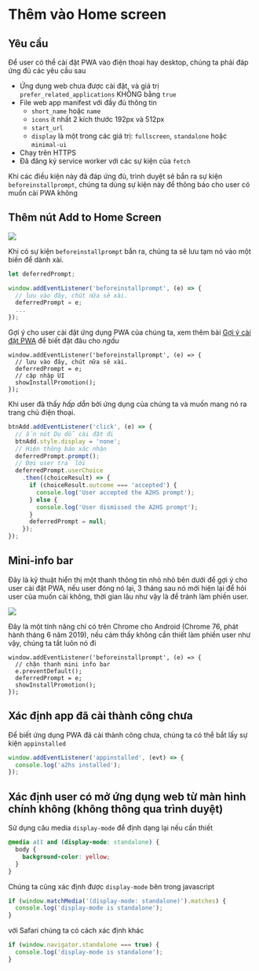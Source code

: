 # Thêm vào Home screen

## Yêu cầu

Để user có thể cài đặt PWA vào điện thoại hay desktop, chúng ta phải đáp ứng đủ các yêu cầu sau

- Ứng dụng web chưa được cài đặt, và giá trị `prefer_related_applications` KHÔNG bằng `true`
- File web app manifest với đầy đủ thông tin
  - `short_name` hoặc `name`
  - `icons` ít nhất 2 kích thước 192px và 512px
  - `start_url`
  - `display` là một trong các giá trị: `fullscreen`, `standalone` hoặc `minimal-ui`
- Chạy trên HTTPS
- Đã đăng ký service worker với các sự kiện của `fetch`

Khi các điều kiện này đã đáp ứng đủ, trình duyệt sẽ bắn ra sự kiện `beforeinstallprompt`, chúng ta dùng sự kiện này để thông báo cho user có muốn cài PWA không

## Thêm nút Add to Home Screen

![](https://developers.google.com/web/fundamentals/app-install-banners/images/a2hs-dialog-g.png)

Khi có sự kiện `beforeinstallprompt` bắn ra, chúng ta sẽ lưu tạm nó vào một biến để dành xài.

```js
let deferredPrompt;

window.addEventListener('beforeinstallprompt', (e) => {
  // lưu vào đây, chút nữa sẽ xài.
  deferredPrompt = e;
  ...
});
```

Gợi ý cho user cài đặt ứng dụng PWA của chúng ta, xem thêm bài [Gợi ý cài đặt PWA](/ui-ux/install-pwa) để biết đặt đâu cho *ngầu*

```js{5}
window.addEventListener('beforeinstallprompt', (e) => {
  // lưu vào đây, chút nữa sẽ xài.
  deferredPrompt = e;
  // cập nhập UI
  showInstallPromotion();
});
```

Khi user đã thấy *hấp dẫn* bởi ứng dụng của chúng ta và muốn mang nó ra trang chủ điện thoại.

```js
btnAdd.addEventListener('click', (e) => {
  // ấn nút Dụ dỗ cài đặt đi
  btnAdd.style.display = 'none';
  // Hiện thông báo xác nhận
  deferredPrompt.prompt();
  // Đợi user trả lời
  deferredPrompt.userChoice
    .then((choiceResult) => {
      if (choiceResult.outcome === 'accepted') {
        console.log('User accepted the A2HS prompt');
      } else {
        console.log('User dismissed the A2HS prompt');
      }
      deferredPrompt = null;
    });
});
```

## Mini-info bar

Đây là kỹ thuật hiển thị một thanh thông tin nhỏ nhỏ bên dưới để gợi ý cho user cài đặt PWA, nếu user đóng nó lại, 3 tháng sau nó mới hiện lại để hỏi user của muốn cài không, thời gian lâu như vậy là để tránh làm phiền user.

![](https://developers.google.com/web/updates/images/2018/06/a2hs-infobar-cropped.png)

Đây là một tính năng chỉ có trên Chrome cho Android (Chrome 76, phát hành tháng 6 năm 2019), nếu cảm thấy không cần thiết làm phiền user như vậy, chúng ta tắt luôn nó đi

```js{3}
window.addEventListener('beforeinstallprompt', (e) => {
  // chặn thanh mini info bar
  e.preventDefault();
  deferredPrompt = e;
  showInstallPromotion();
});
```

## Xác định app đã cài thành công chưa

Để biết ứng dụng PWA đã cài thành công chưa, chúng ta có thể bắt lấy sự kiện `appinstalled`

```js
window.addEventListener('appinstalled', (evt) => {
  console.log('a2hs installed');
});
```

## Xác định user có mở ứng dụng web từ màn hình chính không (không thông qua trình duyệt)

Sử dụng câu media `display-mode` để định dạng lại nếu cần thiết

```css
@media all and (display-mode: standalone) {
  body {
    background-color: yellow;
  }
}
```

Chúng ta cũng xác định được `display-mode` bên trong javascript

```js
if (window.matchMedia('(display-mode: standalone)').matches) {
  console.log('display-mode is standalone');
}
```

với Safari chúng ta có cách xác định khác

```js
if (window.navigator.standalone === true) {
  console.log('display-mode is standalone');
}
```
